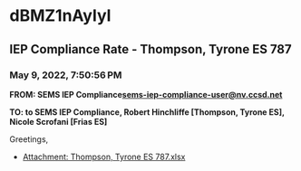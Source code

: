 # dBMZ1nAyIyI
## IEP Compliance Rate - Thompson, Tyrone ES 787
### May 9, 2022, 7:50:56 PM
**FROM: SEMS IEP Compliance<sems-iep-compliance-user@nv.ccsd.net>**

**TO: to SEMS IEP Compliance, Robert Hinchliffe [Thompson, Tyrone ES], Nicole Scrofani [Frias ES]**


Greetings,  





* [Attachment: Thompson, Tyrone ES 787.xlsx](dBMZ1nAyIyI-attachment-1.xlsx)
